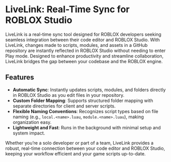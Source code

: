 # **LiveLink: Real-Time Sync for ROBLOX Studio**

LiveLink is a real-time sync tool designed for ROBLOX developers seeking seamless integration between their code editor and ROBLOX Studio. With LiveLink, changes made to scripts, modules, and assets in a GitHub repository are instantly reflected in ROBLOX Studio without needing to enter Play mode. Designed to enhance productivity and streamline collaboration, LiveLink bridges the gap between your codebase and the ROBLOX engine.

## Features

- **Automatic Sync**: Instantly updates scripts, modules, and folders directly in ROBLOX Studio as you edit files in your repository.
- **Custom Folder Mapping**: Supports structured folder mapping with separate directories for client and server scripts.
- **Flexible Naming Conventions**: Recognizes script types based on file naming (e.g., `local.<name>.luau`, `module.<name>.luau`), making organization easy.
- **Lightweight and Fast**: Runs in the background with minimal setup and system impact.

Whether you’re a solo developer or part of a team, LiveLink provides a robust, real-time connection between your code editor and ROBLOX Studio, keeping your workflow efficient and your game scripts up-to-date.
